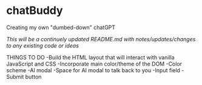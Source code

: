 # chatBuddy
 Creating my own "dumbed-down" chatGPT

 *This will be a continuely updated README.md with notes/updates/changes to any existing code or ideas*

 THINGS TO DO
 -Build the HTML layout that will interact with vanilla JavaScript and CSS
 -Incorporate main color/theme of the DOM
    -Color scheme
    -AI modal
    -Space for AI modal to talk back to you
    -Input field
    -Submit button
    
